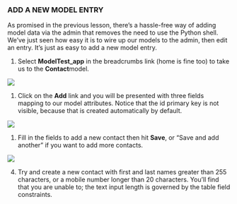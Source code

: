 ### ADD A NEW MODEL ENTRY

As promised in the previous lesson, there’s a hassle-free way of adding model
data via the admin that removes the need to use the Python shell. We’ve just
seen how easy it is to wire up our models to the admin, then edit an entry. It’s
just as easy to add a new model entry.

1.  Select **ModelTest_app** in the breadcrumbs link (home is fine too) to take
    us to the **Contact**model.

  
  


![](http://codeinstitute.wpengine.com/wp-content/uploads/2015/12/1449490658_image14.png)

  
  


1.  Click on the **Add** link and you will be presented with three fields
    mapping to our model attributes. Notice that the id primary key is not
    visible, because that is created automatically by default.

  
  


![](http://codeinstitute.wpengine.com/wp-content/uploads/2015/12/1449490658_image15.png)

  
  


1.  Fill in the fields to add a new contact then hit **Save**, or “Save and add
    another” if you want to add more contacts.

  
  


![](http://codeinstitute.wpengine.com/wp-content/uploads/2015/12/1449490658_image16.png)

  
  
  
4. Try and create a new contact with first and last names greater than 255
characters, or a mobile number longer than 20 characters. You’ll find that you
are unable to; the text input length is governed by the table field constraints.
